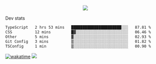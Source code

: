 <h3 align="center">
  <a href="https://github.com/spoopy2023">
      <img src="https://github-profile-trophy.vercel.app/?username=Spoopy2023&no-bg=true&no-frame=true">
  </a>
</h3>

Dev stats
<!--START_SECTION:waka-->

```txt
TypeScript   2 hrs 53 mins   ██████████████████████░░░   87.81 %
CSS          12 mins         █▓░░░░░░░░░░░░░░░░░░░░░░░   06.46 %
Other        5 mins          ▓░░░░░░░░░░░░░░░░░░░░░░░░   02.93 %
Git Config   3 mins          ▒░░░░░░░░░░░░░░░░░░░░░░░░   01.82 %
TSConfig     1 min           ▒░░░░░░░░░░░░░░░░░░░░░░░░   00.90 %
```

<!--END_SECTION:waka-->
[![wakatime](https://wakatime.com/badge/user/018ece4c-ff65-47b1-86a2-26e4e720c978.svg)](https://wakatime.com/@mac_g)
<img src="https://camo.githubusercontent.com/935c1e1091fb0ce9d975d06263ed4bc014721cd7e52b557f59b07c85da01afe3/68747470733a2f2f6b6f6d617265762e636f6d2f67687076632f3f757365726e616d653d5843726166744d616e3532266c6162656c3d566965777326636f6c6f723d626c7565267374796c653d706c6173746963">
